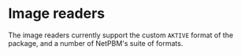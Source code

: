 # Image readers

The image readers currently support the custom `AKTIVE` format of the package,
and a number of NetPBM's suite of formats.
